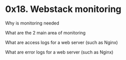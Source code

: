 # 0x18. Webstack monitoring



Why is monitoring needed

What are the 2 main area of monitoring

What are access logs for a web server (such as Nginx)

What are error logs for a web server (such as Nginx)
